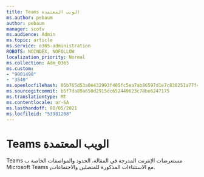 ```yaml
---
title: Teams الويب المعتمدة
ms.author: pebaum
author: pebaum
manager: scotv
ms.audience: Admin
ms.topic: article
ms.service: o365-administration
ROBOTS: NOINDEX, NOFOLLOW
localization_priority: Normal
ms.collection: Adm_O365
ms.custom:
- "9001490"
- "3540"
ms.openlocfilehash: 05b765d53a0e432993f405fc5ea7ab86597d1e7c830251a77f4167a536d2b7dc
ms.sourcegitcommit: b5f7da89a650d2915dc652449623c78be6247175
ms.translationtype: MT
ms.contentlocale: ar-SA
ms.lasthandoff: 08/05/2021
ms.locfileid: "53981208"
---
```

# <a name="teams-supported-web-browsers"></a>Teams الويب المعتمدة

Teams مستعرضات الإنترنت المدرجة في المقالة، الحدود والمواصفات الخاصة ب Microsoft Teams [،](https://docs.microsoft.com/microsoftteams/limits-specifications-teams#browsers)مع الاستثناءات المذكورة للمتصلين والاجتماعات.